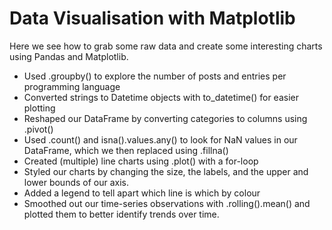 # Data Visualisation with Matplotlib

Here we see how to grab some raw data and create some interesting charts using Pandas and Matplotlib.

<ul>
  <li>Used .groupby() to explore the number of posts and entries per programming language</li>
  <li>Converted strings to Datetime objects with to_datetime() for easier plotting</li>
  <li>Reshaped our DataFrame by converting categories to columns using .pivot()</li>
  <li>Used .count() and isna().values.any() to look for NaN values in our DataFrame, which we then replaced using .fillna()</li>
  <li>Created (multiple) line charts using .plot() with a for-loop</li>
  <li>Styled our charts by changing the size, the labels, and the upper and lower bounds of our axis.</li>
  <li>Added a legend to tell apart which line is which by colour</li>
  <li>Smoothed out our time-series observations with .rolling().mean() and plotted them to better identify trends over time.</li>

